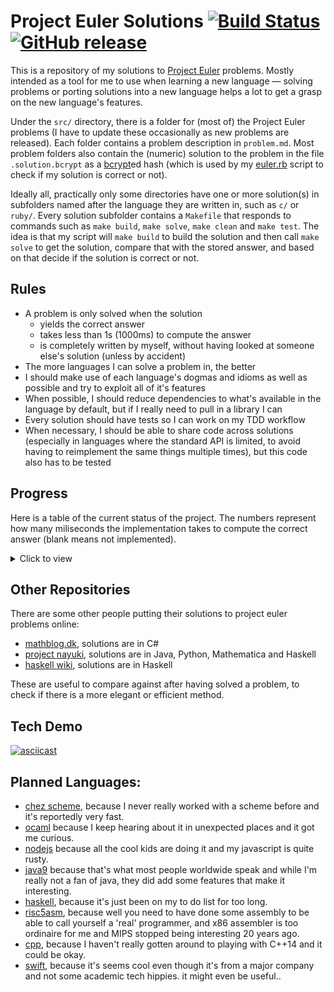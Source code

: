 # Project Euler Solutions [![Build Status](https://travis-ci.org/xfbs/euler.svg?branch=master)](https://travis-ci.org/xfbs/euler) [![GitHub release](https://img.shields.io/github/release/qubyte/rubidium.svg?style=plastic)]()

This is a repository of my solutions to [Project Euler](https://projecteuler.net/)
problems. Mostly intended as a tool for me to use when learning a new language —
solving problems or porting solutions into a new language helps a lot to get a 
grasp on the new language's features.

Under the `src/` directory, there is a folder for (most of) the Project Euler
problems (I have to update these occasionally as new problems are released).
Each folder contains a problem description in `problem.md`. Most problem folders also
contain the (numeric) solution to the problem in the file `.solution.bcrypt` as
a [bcrypt](https://en.wikipedia.org/wiki/Bcrypt)ed hash (which is used by my 
[euler.rb](euler.rb) script to check if my solution is correct or not).

Ideally all, practically only some directories have one or more solution(s) in
subfolders named after the language they are written in, such as `c/` or
`ruby/`. Every solution subfolder contains a `Makefile` that responds to commands
such as `make build`, `make solve`, `make clean` and `make test`. The idea is
that my script will `make build` to build the solution and then call
`make solve` to get the solution, compare that with the stored answer, and
based on that decide if the solution is correct or not.

## Rules

  - A problem is only solved when the solution
      - yields the correct answer
      - takes less than 1s (1000ms) to compute the answer
      - is completely written by myself, without having looked at someone else's
        solution (unless by accident)
  - The more languages I can solve a problem in, the better
  - I should make use of each language's dogmas and idioms as well as possible
    and try to exploit all of it's features
  - When possible, I should reduce dependencies to what's available in the
    language by default, but if I really need to pull in a library I can
  - Every solution should have tests so I can work on my TDD workflow
  - When necessary, I should be able to share code across solutions (especially
    in languages where the standard API is limited, to avoid having to
    reimplement the same things multiple times), but this code also has to be
    tested

## Progress

Here is a table of the current status of the project. The numbers represent how
many miliseconds the implementation takes to compute the correct answer (blank
means not implemented). 

<details>
  <summary>Click to view</summary>

| problem | crystal |    c | ruby | python | rust | *avg* |
| ------: | ------: | ---: | ---: | -----: | ---: | ----: |
| `001` |   30 |   10 |   70 |   60 |   70 | 48 |
| `002` |   20 |   20 |   60 |   40 |   70 | 42 |
| `003` |   30 |   10 |   90 |   50 |   70 | 50 |
| `004` |  100 |   20 |  340 |  740 |   90 | 258 |
| `005` |   20 |   20 |   60 |   40 |   80 | 44 |
| `006` |   30 |   10 |   60 |   50 |   60 | 42 |
| `007` |   40 |   30 |  160 |  190 |   70 | 98 |
| `008` |   30 |    0 |  130 |   60 |      | 55 |
| `009` |   20 |   10 |   80 |   90 |   80 | 56 |
| `010` |  500 |  290 |      |  620 |   80 | 372 |
| `011` |   20 |      |   60 |      |      | 40 |
| `012` |  100 |   40 |  630 |  990 |      | 440 |
| `013` |   20 |   30 |   90 |   40 |      | 45 |
| `014` |  510 |   60 |      |      |      | 285 |
| `015` |   20 |   30 |   60 |      |      | 36 |
| `016` |   40 |      |   60 |      |      | 50 |
| `017` |   60 |    0 |  110 |      |      | 56 |
| `018` |   20 |   10 |   70 |      |      | 33 |
| `019` |   30 |   10 |   80 |      |      | 40 |
| `020` |   20 |      |   60 |      |      | 40 |
| `021` |   70 |   30 |  410 |      |      | 170 |
| `022` |   50 |   20 |   80 |      |      | 50 |
| `023` |  650 |  150 |      |      |      | 400 |
| `024` |   20 |      |   60 |      |      | 40 |
| `025` |      |      |      |   60 |      | 60 |
| `026` |   30 |      |  130 |      |      | 80 |
| `027` |      |  360 |      |      |      | 360 |
| `028` |   20 |   10 |   70 |      |      | 33 |
| `029` |  270 |   10 |  110 |      |      | 130 |
| `030` |   50 |   20 |   90 |      |      | 53 |
| `031` |   50 |      |  110 |      |      | 80 |
| `032` |  290 |  720 |      |      |      | 505 |
| `033` |   20 |      |   70 |      |      | 45 |
| `034` |   80 |  390 |  170 |      |      | 213 |
| `035` |  860 |  140 |      |      |      | 500 |
| `036` |   20 |  150 |   80 |      |      | 83 |
| `037` |      |  100 |      |      |      | 100 |
| `038` |   80 |      |  170 |      |      | 125 |
| `039` |   40 |      |  100 |      |      | 70 |
| `040` |   30 |   10 |   60 |      |      | 33 |
| `041` |      |  720 |      |      |      | 720 |
| `042` |   30 |      |   80 |      |      | 55 |
| `043` |      |   20 |      |      |      | 20 |
| `044` |      |   50 |      |      |      | 50 |
| `045` |   30 |      |   70 |      |      | 50 |
| `046` |      |  140 |      |      |      | 140 |
| `048` |      |   10 |      |      |      | 10 |
| `049` |      |  210 |      |      |      | 210 |
| `050` |      |   20 |      |      |      | 20 |
| `052` |  170 |   70 |  260 |      |      | 166 |
| *count* | 40 | 38 | 35 | 13 | 9 | 27 |
| *average* | 113 | 103 | 125 | 233 | 74 | 129 |

</details>

## Other Repositories

There are some other people putting their solutions to project euler problems
online:

  - [mathblog.dk](http://www.mathblog.dk/project-euler-solutions/), solutions
    are in C#
  - [project nayuki](https://www.nayuki.io/page/project-euler-solutions),
    solutions are in Java, Python, Mathematica and Haskell
  - [haskell wiki](https://wiki.haskell.org/Euler_problems), solutions are in
    Haskell

These are useful to compare against after having solved a problem, to check if
there is a more elegant or efficient method.

## Tech Demo

[![asciicast](https://asciinema.org/a/OJ6I04nBYKx6Z1sfbMpMwgrck.png)](https://asciinema.org/a/OJ6I04nBYKx6Z1sfbMpMwgrck)

## Planned Languages:

  - [chez scheme](https://github.com/cisco/ChezScheme), because I never really
    worked with a scheme before and it's reportedly very fast.
  - [ocaml](https://github.com/ocaml/ocaml) because I keep hearing about it in
    unexpected places and it got me curious.
  - [nodejs](https://github.com/nodejs/node) because all the cool kids are doing
    it and my javascript is quite rusty.
  - [java9](https://www.oracle.com/java/java9.html) because that's what most
    people worldwide speak and while I'm really not a fan of java, they did add
    some features that make it interesting.
  - [haskell](https://www.haskell.org), because it's just been on my to do list
    for too long.
  - [risc5asm](https://rv8.io), because well you need to have done some assembly
    to be able to call yourself a 'real' programmer, and x86 assembler is too
    ordinaire for me and MIPS stopped being interesting 20 years ago.
  - [cpp](http://clang.org), because I haven't really gotten around to playing
    with C++14 and it could be okay.
  - [swift](https://github.com/apple/swift), because it's seems cool even though
    it's from a major company and not some academic tech hippies. it might even
    be useful..
